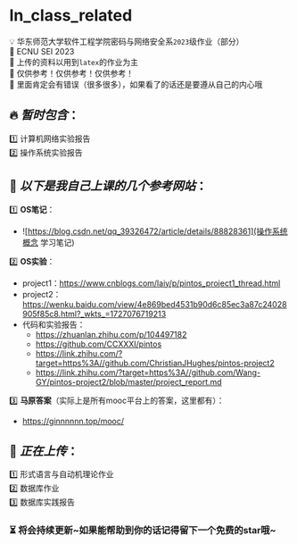 # In_class_related

💡 华东师范大学软件工程学院密码与网络安全系`2023`级作业（部分）  
📌 ECNU SEI 2023  
📌 上传的资料以用到`latex`的作业为主  
📌 仅供参考！仅供参考！仅供参考！  
📌 里面肯定会有错误（很多很多），如果看了的话还是要遵从自己的内心哦

## 🔥 ***暂时包含***：  
1️⃣ 计算机网络实验报告  
2️⃣ 操作系统实验报告  

## :balloon: ***以下是我自己上课的几个参考网站***：  
1️⃣ **OS笔记**：
- ![https://blog.csdn.net/qq_39326472/article/details/88828361](操作系统概念 学习笔记)

2️⃣ **OS实验**：
- project1：https://www.cnblogs.com/laiy/p/pintos_project1_thread.html  
- project2：https://wenku.baidu.com/view/4e869bed4531b90d6c85ec3a87c24028905f85c8.html?_wkts_=1727076719213  
- 代码和实验报告：
	- https://zhuanlan.zhihu.com/p/104497182  
	- https://github.com/CCXXXI/pintos  
	- https://link.zhihu.com/?target=https%3A//github.com/ChristianJHughes/pintos-project2  
	- https://link.zhihu.com/?target=https%3A//github.com/Wang-GY/pintos-project2/blob/master/project_report.md

3️⃣ **马原答案**（实际上是所有mooc平台上的答案，这里都有）：  
- https://ginnnnnn.top/mooc/  

## 🚀 ***正在上传***：  
1️⃣ 形式语言与自动机理论作业  
2️⃣ 数据库作业  
3️⃣ 数据库实践报告

### ⏳ 将会持续更新\~如果能帮助到你的话记得留下一个免费的star哦\~  


